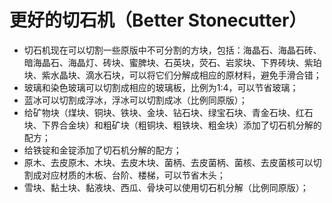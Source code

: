 # 更好的切石机（Better Stonecutter）

- 切石机现在可以切割一些原版中不可分割的方块，包括：海晶石、海晶石砖、暗海晶石、海晶灯、砖块、蜜脾块、石英块，荧石、岩浆块、下界砖块、紫珀块、紫水晶块、滴水石块，可以将它们分解成相应的原材料，避免手滑合错；
- 玻璃和染色玻璃可以切割成相应的玻璃板，比例为1:4，可以节省玻璃；
- 蓝冰可以切割成浮冰，浮冰可以切割成冰（比例同原版）；
- 给矿物块（煤块、铜块、铁块、金块、钻石块、绿宝石块、青金石块、红石块、下界合金块）和粗矿块（粗铜块、粗铁块、粗金块）添加了切石机分解的配方；
- 给铁锭和金锭添加了切石机分解的配方；
- 原木、去皮原木、木块、去皮木块、菌柄、去皮菌柄、菌核、去皮菌核可以切割成对应材质的木板、台阶、楼梯，可以节省木头；
- 雪块、黏土块、黏液块、西瓜、骨块可以使用切石机分解（比例同原版）；

